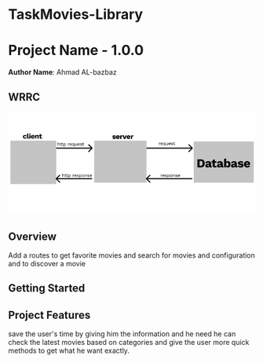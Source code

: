 # TaskMovies-Library

# Project Name - 1.0.0

**Author Name**: Ahmad AL-bazbaz

## WRRC

<img src ="./WRRC.png">

## Overview
Add a routes to get favorite movies and search for movies and configuration and to discover a movie

## Getting Started
<!-- What are the steps that a user must take in order to build this app on their own machine and get it running? -->

## Project Features
save the user's time by giving him the information and he need he can check the latest movies based on categories and give the user more quick methods to get what he want exactly.